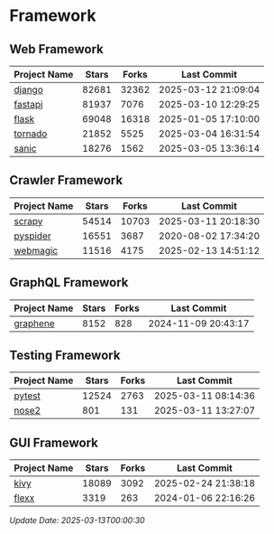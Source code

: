 # Framework

## Web Framework
| Project Name | Stars | Forks | Last Commit |
| ------------ | ----- | ----- | ----------- |
| [django](https://github.com/django/django) | 82681 | 32362 | 2025-03-12 21:09:04 |
| [fastapi](https://github.com/fastapi/fastapi) | 81937 | 7076 | 2025-03-10 12:29:25 |
| [flask](https://github.com/pallets/flask) | 69048 | 16318 | 2025-01-05 17:10:00 |
| [tornado](https://github.com/tornadoweb/tornado) | 21852 | 5525 | 2025-03-04 16:31:54 |
| [sanic](https://github.com/sanic-org/sanic) | 18276 | 1562 | 2025-03-05 13:36:14 |

## Crawler Framework
| Project Name | Stars | Forks | Last Commit |
| ------------ | ----- | ----- | ----------- |
| [scrapy](https://github.com/scrapy/scrapy) | 54514 | 10703 | 2025-03-11 20:18:30 |
| [pyspider](https://github.com/binux/pyspider) | 16551 | 3687 | 2020-08-02 17:34:20 |
| [webmagic](https://github.com/code4craft/webmagic) | 11516 | 4175 | 2025-02-13 14:51:12 |

## GraphQL Framework
| Project Name | Stars | Forks | Last Commit |
| ------------ | ----- | ----- | ----------- |
| [graphene](https://github.com/graphql-python/graphene) | 8152 | 828 | 2024-11-09 20:43:17 |

## Testing Framework
| Project Name | Stars | Forks | Last Commit |
| ------------ | ----- | ----- | ----------- |
| [pytest](https://github.com/pytest-dev/pytest) | 12524 | 2763 | 2025-03-11 08:14:36 |
| [nose2](https://github.com/nose-devs/nose2) | 801 | 131 | 2025-03-11 13:27:07 |

## GUI Framework
| Project Name | Stars | Forks | Last Commit |
| ------------ | ----- | ----- | ----------- |
| [kivy](https://github.com/kivy/kivy) | 18089 | 3092 | 2025-02-24 21:38:18 |
| [flexx](https://github.com/flexxui/flexx) | 3319 | 263 | 2024-01-06 22:16:26 |

*Update Date: 2025-03-13T00:00:30*